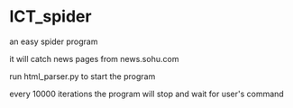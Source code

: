 # ICT_spider
an easy spider program

it will catch news pages from news.sohu.com

run html_parser.py to start the program

every 10000 iterations the program will stop and wait for user's command
